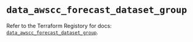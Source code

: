# `data_awscc_forecast_dataset_group`

Refer to the Terraform Registory for docs: [`data_awscc_forecast_dataset_group`](https://registry.terraform.io/providers/hashicorp/awscc/0.70.0/docs/data-sources/forecast_dataset_group).
